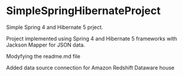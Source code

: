 # SimpleSpringHibernateProject
Simple Spring 4 and Hibernate 5 prject.

Project implemented using Spring 4 and Hibernate 5 frameworks with Jackson Mapper for JSON data.

Modyfying the readme.md file

Added data source connection for Amazon Redshift Dataware house